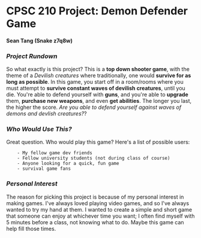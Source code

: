 # CPSC 210 Project: Demon Defender Game
#### Sean Tang (Snake z7q8w)


### *Project Rundown*

So what exactly is this project? This is a **top down shooter game**, with the theme of a *Devilish creatures*
where traditionally, one would **survive for as long as possible**. In this game, you start off in a room/rooms where
you must attempt to **survive constant waves of devilish creatures**, until you die. You're able to defend yourself with **guns**, 
and you're able to **upgrade** them, **purchase new weapons**, and even **get abilities**. The longer you last, the 
higher the score. *Are you able to defend yourself against waves of demons and devlish creatures?*?

### *Who Would Use This?*

Great question. Who would play this game? Here's a list of possible users:
		
		- My fellow game dev friends
		- Fellow university students (not during class of course)
		- Anyone looking for a quick, fun game
		- survival game fans

### *Personal Interest*

The reason for picking this project is because of my personal interest in making games. I've always loved
playing video games, and so I've always wanted to try my hand at them. I wanted to create a simple and short game
that someone can enjoy at whichever time you want; I often find myself with 5 minutes before a class, not knowing 
what to do. Maybe this game can help fill those times.


